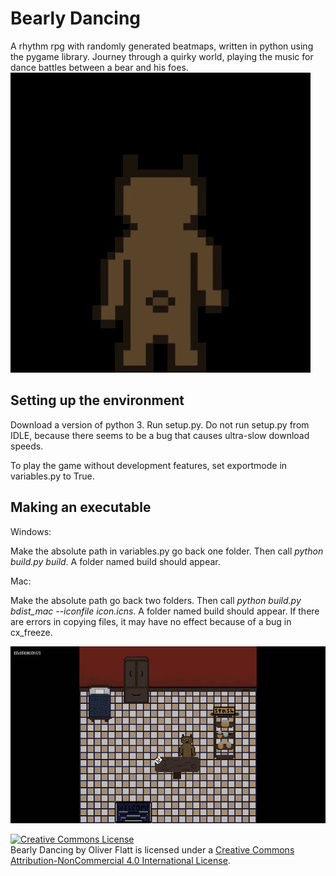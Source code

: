 # Bearly Dancing
A rhythm rpg with randomly generated beatmaps, written in python using the pygame library. Journey through a quirky world, playing the music for dance battles between a bear and his foes.
![gif did not load](https://github.com/oflatt/portfolio-gifs/blob/master/beardance2.gif)

## Setting up the environment

Download a version of python 3.
Run setup.py. Do not run setup.py from IDLE, because there seems to be a bug that causes ultra-slow download speeds.

To play the game without development features, set exportmode in variables.py to True.

## Making an executable

Windows:

Make the absolute path in variables.py go back one folder. Then call *python build.py build*.
A folder named build should appear.

Mac:

Make the absolute path go back two folders. Then call *python build.py bdist_mac --iconfile icon.icns*.
A folder named build should appear. If there are errors in copying files, it may have no effect because of a bug in cx_freeze.



![](https://github.com/oflatt/portfolio-gifs/blob/master/bearly-dancing-demo.gif)


<a rel="license" href="http://creativecommons.org/licenses/by-nc/4.0/"><img alt="Creative Commons License" style="border-width:0" src="https://i.creativecommons.org/l/by-nc/4.0/88x31.png" /></a><br /><span xmlns:dct="http://purl.org/dc/terms/" property="dct:title">Bearly Dancing</span> by <span xmlns:cc="http://creativecommons.org/ns#" property="cc:attributionName">Oliver Flatt</span> is licensed under a <a rel="license" href="http://creativecommons.org/licenses/by-nc/4.0/">Creative Commons Attribution-NonCommercial 4.0 International License</a>.
